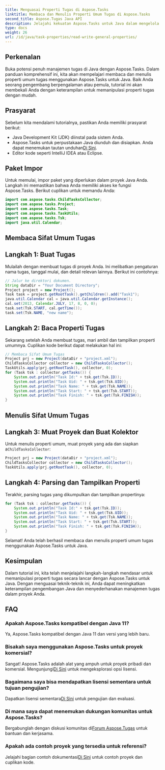 ```yaml
---
title: Menguasai Properti Tugas di Aspose.Tasks
linktitle: Membaca dan Menulis Properti Umum Tugas di Aspose.Tasks
second_title: Aspose.Tugas Java API
description: Jelajahi kekuatan Aspose.Tasks untuk Java dalam mengelola properti tugas dengan mudah. Membaca dan menulis dengan mudah menggunakan panduan langkah demi langkah kami.
type: docs
weight: 26
url: /id/java/task-properties/read-write-general-properties/
---
```

## Perkenalan
Buka potensi penuh manajemen tugas di Java dengan Aspose.Tasks. Dalam panduan komprehensif ini, kita akan mempelajari membaca dan menulis properti umum tugas menggunakan Aspose.Tasks untuk Java. Baik Anda seorang pengembang berpengalaman atau pemula, tutorial ini akan membekali Anda dengan keterampilan untuk memanipulasi properti tugas dengan mudah.
## Prasyarat
Sebelum kita mendalami tutorialnya, pastikan Anda memiliki prasyarat berikut:
- Java Development Kit (JDK) diinstal pada sistem Anda.
-  Aspose.Tasks untuk perpustakaan Java diunduh dan disiapkan. Anda dapat menemukan tautan unduhan[Di Sini](https://releases.aspose.com/tasks/java/).
- Editor kode seperti IntelliJ IDEA atau Eclipse.
## Paket Impor
Untuk memulai, impor paket yang diperlukan dalam proyek Java Anda. Langkah ini memastikan bahwa Anda memiliki akses ke fungsi Aspose.Tasks. Berikut cuplikan untuk memandu Anda:
```java
import com.aspose.tasks.ChildTasksCollector;
import com.aspose.tasks.Project;
import com.aspose.tasks.Task;
import com.aspose.tasks.TaskUtils;
import com.aspose.tasks.Tsk;
import java.util.Calendar;
```
## Membaca Sifat Umum Tugas
## Langkah 1: Buat Tugas
Mulailah dengan membuat tugas di proyek Anda. Ini melibatkan pengaturan nama tugas, tanggal mulai, dan detail relevan lainnya. Berikut ini contohnya:
```java
// Jalur ke direktori dokumen.
String dataDir = "Your Document Directory";
Project project = new Project();
Task task = project.getRootTask().getChildren().add("Task1");
java.util.Calendar cal = java.util.Calendar.getInstance();
cal.set(2013, Calendar.JULY, 17, 8, 0, 0);
task.set(Tsk.START, cal.getTime());
task.set(Tsk.NAME, "new name");
```
## Langkah 2: Baca Properti Tugas
Sekarang setelah Anda membuat tugas, mari ambil dan tampilkan properti umumnya. Cuplikan kode berikut dapat melakukan hal ini:
```java
// Membaca Sifat Umum Tugas
Project prj = new Project(dataDir + "project.xml");
ChildTasksCollector collector = new ChildTasksCollector();
TaskUtils.apply(prj.getRootTask(), collector, 0);
for (Task tsk : collector.getTasks()) {
    System.out.println("Task Id:" + tsk.get(Tsk.ID));
    System.out.println("Task Uid: " + tsk.get(Tsk.UID));
    System.out.println("Task Name: " + tsk.get(Tsk.NAME));
    System.out.println("Task Start: " + tsk.get(Tsk.START));
    System.out.println("Task Finish: " + tsk.get(Tsk.FINISH));
}
```
## Menulis Sifat Umum Tugas
## Langkah 3: Muat Proyek dan Buat Kolektor
 Untuk menulis properti umum, muat proyek yang ada dan siapkan a`ChildTasksCollector`:
```java
Project prj = new Project(dataDir + "project.xml");
ChildTasksCollector collector = new ChildTasksCollector();
TaskUtils.apply(prj.getRootTask(), collector, 0);
```
## Langkah 4: Parsing dan Tampilkan Properti
Terakhir, parsing tugas yang dikumpulkan dan tampilkan propertinya:
```java
for (Task tsk : collector.getTasks()) {
    System.out.println("Task Id:" + tsk.get(Tsk.ID));
    System.out.println("Task Uid: " + tsk.get(Tsk.UID));
    System.out.println("Task Name: " + tsk.get(Tsk.NAME));
    System.out.println("Task Start: " + tsk.get(Tsk.START));
    System.out.println("Task Finish: " + tsk.get(Tsk.FINISH));
}
```
Selamat! Anda telah berhasil membaca dan menulis properti umum tugas menggunakan Aspose.Tasks untuk Java.
## Kesimpulan
Dalam tutorial ini, kita telah menjelajahi langkah-langkah mendasar untuk memanipulasi properti tugas secara lancar dengan Aspose.Tasks untuk Java. Dengan menguasai teknik-teknik ini, Anda dapat meningkatkan keterampilan pengembangan Java dan menyederhanakan manajemen tugas dalam proyek Anda.
## FAQ
### Apakah Aspose.Tasks kompatibel dengan Java 11?
Ya, Aspose.Tasks kompatibel dengan Java 11 dan versi yang lebih baru.
### Bisakah saya menggunakan Aspose.Tasks untuk proyek komersial?
 Sangat! Aspose.Tasks adalah alat yang ampuh untuk proyek pribadi dan komersial. Mengunjungi[Di Sini](https://purchase.aspose.com/buy) untuk mengeksplorasi opsi lisensi.
### Bagaimana saya bisa mendapatkan lisensi sementara untuk tujuan pengujian?
 Dapatkan lisensi sementara[Di Sini](https://purchase.aspose.com/temporary-license/) untuk pengujian dan evaluasi.
### Di mana saya dapat menemukan dukungan komunitas untuk Aspose.Tasks?
 Bergabunglah dengan diskusi komunitas di[Forum Aspose.Tugas](https://forum.aspose.com/c/tasks/15) untuk bantuan dan kerjasama.
### Apakah ada contoh proyek yang tersedia untuk referensi?
 Jelajahi bagian contoh dokumentasi[Di Sini](https://reference.aspose.com/tasks/java/) untuk contoh proyek dan cuplikan kode.